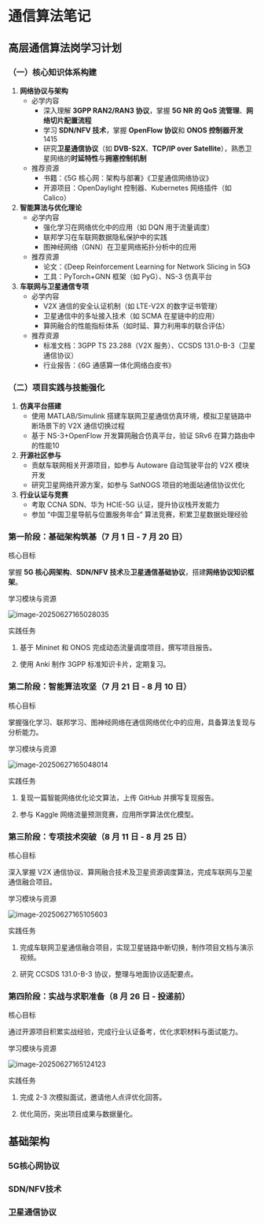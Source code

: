 # 通信算法笔记

## 高层通信算法岗学习计划

### （一）核心知识体系构建

1. **网络协议与架构**
   - 必学内容
     - 深入理解 **3GPP RAN2/RAN3 协议**，掌握 **5G NR 的 QoS 流管理**、**网络切片配置流程**
     - 学习 **SDN/NFV 技术**，掌握 **OpenFlow 协议**和 **ONOS 控制器开发**1415
     - 研究**卫星通信协议**（如 **DVB-S2X**、**TCP/IP over Satellite**），熟悉卫星网络的**时延特性**与**拥塞控制机制**
   - 推荐资源
     - 书籍：《5G 核心网：架构与部署》《卫星通信网络协议》
     - 开源项目：OpenDaylight 控制器、Kubernetes 网络插件（如 Calico）
2. **智能算法与优化理论**
   - 必学内容
     - 强化学习在网络优化中的应用（如 DQN 用于流量调度）
     - 联邦学习在车联网数据隐私保护中的实践
     - 图神经网络（GNN）在卫星网络拓扑分析中的应用
   - 推荐资源
     - 论文：《Deep Reinforcement Learning for Network Slicing in 5G》
     - 工具：PyTorch+GNN 框架（如 PyG）、NS-3 仿真平台
3. **车联网与卫星通信专项**
   - 必学内容
     - V2X 通信的安全认证机制（如 LTE-V2X 的数字证书管理）
     - 卫星通信中的多址接入技术（如 SCMA 在星链中的应用）
     - 算网融合的性能指标体系（如时延、算力利用率的联合评估）
   - 推荐资源
     - 标准文档：3GPP TS 23.288（V2X 服务）、CCSDS 131.0-B-3（卫星通信协议）
     - 行业报告：《6G 通感算一体化网络白皮书》

### （二）项目实践与技能强化

1. **仿真平台搭建**
   - 使用 MATLAB/Simulink 搭建车联网卫星通信仿真环境，模拟卫星链路中断场景下的 V2X 通信切换过程
   - 基于 NS-3+OpenFlow 开发算网融合仿真平台，验证 SRv6 在算力路由中的性能10
2. **开源社区参与**
   - 贡献车联网相关开源项目，如参与 Autoware 自动驾驶平台的 V2X 模块开发
   - 研究卫星网络开源方案，如参与 SatNOGS 项目的地面站通信协议优化
3. **行业认证与竞赛**
   - 考取 CCNA SDN、华为 HCIE-5G 认证，提升协议栈开发能力
   - 参加 “中国卫星导航与位置服务年会” 算法竞赛，积累卫星数据处理经验



### 第一阶段：基础架构筑基（7 月 1 日 - 7 月 20 日）

核心目标

掌握 **5G 核心网架构**、**SDN/NFV 技术**及**卫星通信基础协议**，搭建**网络协议知识框架**。

学习模块与资源

![image-20250627165028035](C:\Users\1\AppData\Roaming\Typora\typora-user-images\image-20250627165028035.png)

实践任务

1. 基于 Mininet 和 ONOS 完成动态流量调度项目，撰写项目报告。

1. 使用 Anki 制作 3GPP 标准知识卡片，定期复习。

### 第二阶段：智能算法攻坚（7 月 21 日 - 8 月 10 日）

核心目标

掌握强化学习、联邦学习、图神经网络在通信网络优化中的应用，具备算法复现与分析能力。

学习模块与资源

![image-20250627165048014](C:\Users\1\AppData\Roaming\Typora\typora-user-images\image-20250627165048014.png)

实践任务

1. 复现一篇智能网络优化论文算法，上传 GitHub 并撰写复现报告。

1. 参与 Kaggle 网络流量预测竞赛，应用所学算法优化模型。

### 第三阶段：专项技术突破（8 月 11 日 - 8 月 25 日）

核心目标

深入掌握 V2X 通信协议、算网融合技术及卫星资源调度算法，完成车联网与卫星通信融合项目。

学习模块与资源

![image-20250627165105603](C:\Users\1\AppData\Roaming\Typora\typora-user-images\image-20250627165105603.png)

实践任务

1. 完成车联网卫星通信融合项目，实现卫星链路中断切换，制作项目文档与演示视频。

1. 研究 CCSDS 131.0-B-3 协议，整理与地面协议适配要点。

### 第四阶段：实战与求职准备（8 月 26 日 - 投递前）

核心目标

通过开源项目积累实战经验，完成行业认证备考，优化求职材料与面试能力。

学习模块与资源

![image-20250627165124123](C:\Users\1\AppData\Roaming\Typora\typora-user-images\image-20250627165124123.png)

实践任务

1. 完成 2-3 次模拟面试，邀请他人点评优化回答。

1. 优化简历，突出项目成果与数据量化。



## 基础架构

### 5G核心网协议



### SDN/NFV技术



### 卫星通信协议